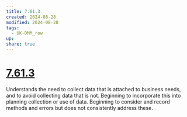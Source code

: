 ```yaml
---
title: 7.61.3
created: 2024-08-28
modified: 2024-08-28
tags:
  - UK-DMM_row
up: 
share: true
---
```

# [7.61.3](7.61.3.md)

Understands the need to collect data that is attached to business needs, and to avoid collecting data that is not. Beginning to incorporate this into planning collection or use of data. Beginning to consider and record methods and errors but does not consistently address these.
